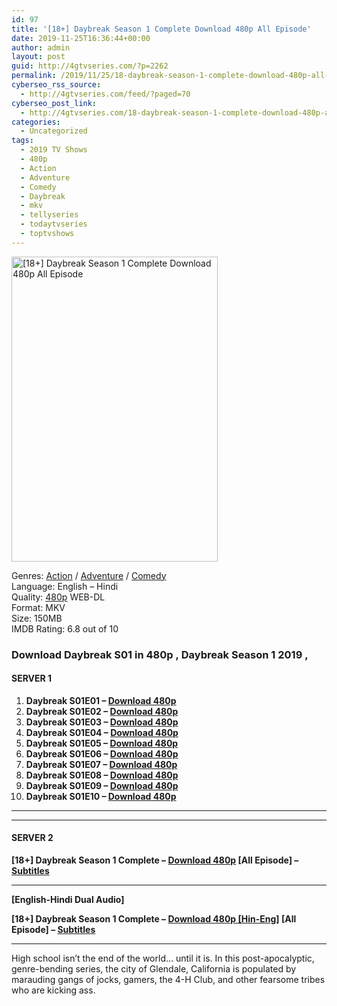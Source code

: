 ```yaml
---
id: 97
title: '[18+] Daybreak Season 1 Complete Download 480p All Episode'
date: 2019-11-25T16:36:44+00:00
author: admin
layout: post
guid: http://4gtvseries.com/?p=2262
permalink: /2019/11/25/18-daybreak-season-1-complete-download-480p-all-episode/
cyberseo_rss_source:
  - http://4gtvseries.com/feed/?paged=70
cyberseo_post_link:
  - http://4gtvseries.com/18-daybreak-season-1-complete-download-480p-all-episode/
categories:
  - Uncategorized
tags:
  - 2019 TV Shows
  - 480p
  - Action
  - Adventure
  - Comedy
  - Daybreak
  - mkv
  - tellyseries
  - todaytvseries
  - toptvshows
---
```

<img loading="lazy" class="aligncenter" src="https://1.bp.blogspot.com/-4MlkFo5i_gs/Xdv_T6Yo9XI/AAAAAAAAAT8/pBH0I7Vw5ZsnSQ_pAHFZPl2vajU8OiUTwCK4BGAYYCw/s1600/Daybreak%2BSeason%2B1.jpg" alt="[18+] Daybreak Season 1 Complete Download 480p All Episode" width="330" height="488" />

Genres:&nbsp;<a href="http://4gtvseries.com/tag/action/" data-wpel-link="internal">Action</a> / <a href="http://4gtvseries.com/tag/adventure/" data-wpel-link="internal">Adventure</a> / <a href="http://4gtvseries.com/tag/comedy/" data-wpel-link="internal">Comedy</a>  
Language: English – Hindi  
Quality:&nbsp;<a href="http://4gtvseries.com/tag/480p/" data-wpel-link="internal">480p</a> WEB-DL  
Format: MKV  
Size: 150MB  
IMDB Rating: 6.8 out of 10

### **Download Daybreak S01 in 480p ,&nbsp;Daybreak Season 1 2019 ,&nbsp;**

#### <span><strong>SERVER 1</strong></span>

  1. **Daybreak S01E01 – <a href="http://slink.dl480p.xyz/TpV4nZ78" data-wpel-link="external" target="_blank" rel="nofollow external noopener noreferrer" class="wpel-icon-left"><i class="wpel-icon fa fa-download" aria-hidden="true"></i>Download 480p</a>**
  2. **Daybreak S01E02 – <a href="http://slink.dl480p.xyz/qWxayL" data-wpel-link="external" target="_blank" rel="nofollow external noopener noreferrer" class="wpel-icon-left"><i class="wpel-icon fa fa-download" aria-hidden="true"></i>Download 480p</a>**
  3. **Daybreak S01E03 – <a href="http://slink.dl480p.xyz/9XWBU5" data-wpel-link="external" target="_blank" rel="nofollow external noopener noreferrer" class="wpel-icon-left"><i class="wpel-icon fa fa-download" aria-hidden="true"></i>Download 480p</a>**
  4. **Daybreak S01E04 – <a href="http://slink.dl480p.xyz/y38hm1" data-wpel-link="external" target="_blank" rel="nofollow external noopener noreferrer" class="wpel-icon-left"><i class="wpel-icon fa fa-download" aria-hidden="true"></i>Download 480p</a>**
  5. **Daybreak S01E05 – <a href="http://slink.dl480p.xyz/gOAFEmty" data-wpel-link="external" target="_blank" rel="nofollow external noopener noreferrer" class="wpel-icon-left"><i class="wpel-icon fa fa-download" aria-hidden="true"></i>Download 480p</a>**
  6. **Daybreak S01E06 – <a href="http://slink.dl480p.xyz/qKlOi" data-wpel-link="external" target="_blank" rel="nofollow external noopener noreferrer" class="wpel-icon-left"><i class="wpel-icon fa fa-download" aria-hidden="true"></i>Download 480p</a>**
  7. **Daybreak S01E07 – <a href="http://slink.dl480p.xyz/9LDODrf" data-wpel-link="external" target="_blank" rel="nofollow external noopener noreferrer" class="wpel-icon-left"><i class="wpel-icon fa fa-download" aria-hidden="true"></i>Download 480p</a>**
  8. **Daybreak S01E08 – <a href="http://slink.dl480p.xyz/8QeOG" data-wpel-link="external" target="_blank" rel="nofollow external noopener noreferrer" class="wpel-icon-left"><i class="wpel-icon fa fa-download" aria-hidden="true"></i>Download 480p</a>**
  9. **Daybreak S01E09 – <a href="http://slink.dl480p.xyz/suBUgRj" data-wpel-link="external" target="_blank" rel="nofollow external noopener noreferrer" class="wpel-icon-left"><i class="wpel-icon fa fa-download" aria-hidden="true"></i>Download 480p</a>**
 10. **Daybreak S01E10 – <a href="http://slink.dl480p.xyz/lsU5U6QR" data-wpel-link="external" target="_blank" rel="nofollow external noopener noreferrer" class="wpel-icon-left"><i class="wpel-icon fa fa-download" aria-hidden="true"></i>Download 480p</a>**

* * *

* * *

#### <span><strong>SERVER 2</strong></span>

**[18+] Daybreak Season 1 Complete – <a href="http://dl480p.xyz/2200/" data-wpel-link="external" target="_blank" rel="nofollow external noopener noreferrer" class="wpel-icon-left"><i class="wpel-icon fa fa-download" aria-hidden="true"></i>Download 480p</a> [All Episode] – <a href="https://subscene.com/subtitles/daybreak-first-season" data-wpel-link="external" target="_blank" rel="nofollow external noopener noreferrer" class="wpel-icon-left"><i class="wpel-icon fa fa-download" aria-hidden="true"></i>Subtitles</a>**

* * *

**<span>[English-Hindi Dual Audio]</span>**

**[18+] Daybreak Season 1 Complete – <a href="http://dl480p.xyz/2243/" data-wpel-link="external" target="_blank" rel="nofollow external noopener noreferrer" class="wpel-icon-left"><i class="wpel-icon fa fa-download" aria-hidden="true"></i>Download 480p [Hin-Eng]</a> [All Episode] – <a href="https://subscene.com/subtitles/daybreak-first-season" data-wpel-link="external" target="_blank" rel="nofollow external noopener noreferrer" class="wpel-icon-left"><i class="wpel-icon fa fa-download" aria-hidden="true"></i>Subtitles</a>**

* * *

High school isn’t the end of the world… until it is. In this post-apocalyptic, genre-bending series, the city of Glendale, California is populated by marauding gangs of jocks, gamers, the 4-H Club, and other fearsome tribes who are kicking ass.

<div align="center">
</div>